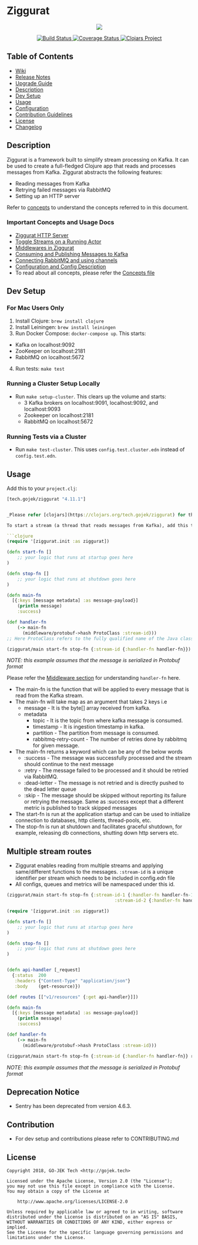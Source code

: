 # Ziggurat

<p align="center">
  <img src="https://github.com/gojektech/ziggurat/wiki/images/logo-ziggurat.png">
</p>

<p align="center">
  <a href="https://travis-ci.com/gojek/ziggurat">
    <img src="https://travis-ci.com/gojek/ziggurat.svg?branch=master" alt="Build Status" />
  </a>
  <a href='https://coveralls.io/github/gojek/ziggurat?branch=master'>
    <img src='https://coveralls.io/repos/github/gojek/ziggurat/badge.svg?branch=master' alt='Coverage Status' />
  </a>
  <a href='https://clojars.org/tech.gojek/ziggurat'>
    <img src='https://img.shields.io/clojars/v/tech.gojek/ziggurat.svg' alt='Clojars Project' />
  </a>
</p>

## Table of Contents

- [Wiki](https://github.com/gojek/ziggurat/wiki)
- [Release Notes](https://github.com/gojek/ziggurat/wiki/Release-Notes)
- [Upgrade Guide](https://github.com/gojek/ziggurat/wiki/Upgrade-guide)
- [Description](#description)
- [Dev Setup](#dev-setup)
- [Usage](#usage)
- [Configuration](doc/configuration.md)
- [Contribution Guidelines](#contribution)
- [License](#license)
- [Changelog](CHANGELOG.md)

## Description

Ziggurat is a framework built to simplify stream processing on Kafka. It can be used to create a full-fledged Clojure app that reads and processes messages from Kafka. Ziggurat abstracts the following features:

- Reading messages from Kafka
- Retrying failed messages via RabbitMQ
- Setting up an HTTP server

Refer to [concepts](doc/CONCEPTS.md) to understand the concepts referred to in this document.

### Important Concepts and Usage Docs

- [Ziggurat HTTP Server](doc/CONCEPTS.md#Http-Server)
- [Toggle Streams on a Running Actor](doc/CONCEPTS.md#toggle-streams-in-running-actor)
- [Middlewares in Ziggurat](doc/middleware.md)
- [Consuming and Publishing Messages to Kafka](doc/kafka_produce_consume.md)
- [Connecting RabbitMQ and using channels](doc/rmq_channels.md)
- [Configuration and Config Description](doc/configuration.md)
- To read about all concepts, please refer the [Concepts file](doc/CONCEPTS.md)

## Dev Setup

### For Mac Users Only

1. Install Clojure: `brew install clojure`
2. Install Leiningen: `brew install leiningen`
3. Run Docker Compose: `docker-compose up`. This starts:
  - Kafka on localhost:9092
  - ZooKeeper on localhost:2181
  - RabbitMQ on localhost:5672
4. Run tests: `make test`

### Running a Cluster Setup Locally

- Run `make setup-cluster`. This clears up the volume and starts:
  - 3 Kafka brokers on localhost:9091, localhost:9092, and localhost:9093
  - Zookeeper on localhost:2181
  - RabbitMQ on localhost:5672

### Running Tests via a Cluster

- Run `make test-cluster`. This uses `config.test.cluster.edn` instead of `config.test.edn`.

## Usage

Add this to your `project.clj`:

```clojure
[tech.gojek/ziggurat "4.11.1"]


_Please refer [clojars](https://clojars.org/tech.gojek/ziggurat) for the latest stable version_

To start a stream (a thread that reads messages from Kafka), add this to your core namespace.

```clojure
(require '[ziggurat.init :as ziggurat])

(defn start-fn []
    ;; your logic that runs at startup goes here
)

(defn stop-fn []
    ;; your logic that runs at shutdown goes here
)

(defn main-fn
  [{:keys [message metadata] :as message-payload}]
    (println message)
    :success)

(def handler-fn
    (-> main-fn
      (middleware/protobuf->hash ProtoClass :stream-id)))
;; Here ProtoClass refers to the fully qualified name of the Java class which the code is used to de-serialize the message.

(ziggurat/main start-fn stop-fn {:stream-id {:handler-fn handler-fn}})
```

_NOTE: this example assumes that the message is serialized in Protobuf format_

Please refer the [Middleware section](doc/middleware.md) for understanding `handler-fn` here.

- The main-fn is the function that will be applied to every message that is read from the Kafka stream.
- The main-fn will take map as an argument that takes 2 keys i.e
  - message - It is the byte[] array received from kafka.
  - metadata
    - topic - It is the topic from where kafka message is consumed.
    - timestamp - It is ingestion timestamp in kafka.
    - partition - The partition from message is consumed.
    - rabbitmq-retry-count - The number of retries done by rabbitmq for given message.
- The main-fn returns a keyword which can be any of the below words
  - :success - The message was successfully processed and the stream should continue to the next message
  - :retry - The message failed to be processed and it should be retried via RabbitMQ.
  - :dead-letter - The message is not retried and is directly pushed to the dead letter queue
  - :skip - The message should be skipped without reporting its failure or retrying the message. Same as :success except that a different metric is published to track skipped messages
- The start-fn is run at the application startup and can be used to initialize connection to databases, http clients, thread-pools, etc.
- The stop-fn is run at shutdown and facilitates graceful shutdown, for example, releasing db connections, shutting down http servers etc.



## Multiple stream routes
- Ziggurat enables reading from multiple streams and applying same/different functions to the messages. `:stream-id` is a unique identifier per stream which needs to be included in config.edn file
- All configs, queues and metrics will be namespaced under this id.

```clojure
(ziggurat/main start-fn stop-fn {:stream-id-1 {:handler-fn handler-fn-1}
                                         :stream-id-2 {:handler-fn handler-fn-2}})
```

```clojure
(require '[ziggurat.init :as ziggurat])

(defn start-fn []
    ;; your logic that runs at startup goes here
)

(defn stop-fn []
    ;; your logic that runs at shutdown goes here
)


(defn api-handler [_request]
  {:status  200
   :headers {"Content-Type" "application/json"}
   :body    (get-resource)})

(def routes [["v1/resources" {:get api-handler}]])

(defn main-fn
  [{:keys [message metadata] :as message-payload}]
    (println message)
    :success)

(def handler-fn
    (-> main-fn
      (middleware/protobuf->hash ProtoClass :stream-id)))

(ziggurat/main start-fn stop-fn {:stream-id {:handler-fn handler-fn}} routes)

```

_NOTE: this example assumes that the message is serialized in Protobuf format_


## Deprecation Notice
* Sentry has been deprecated from version 4.6.3. 

## Contribution

- For dev setup and contributions please refer to CONTRIBUTING.md

## License

```
Copyright 2018, GO-JEK Tech <http://gojek.tech>

Licensed under the Apache License, Version 2.0 (the "License");
you may not use this file except in compliance with the License.
You may obtain a copy of the License at

    http://www.apache.org/licenses/LICENSE-2.0

Unless required by applicable law or agreed to in writing, software
distributed under the License is distributed on an "AS IS" BASIS,
WITHOUT WARRANTIES OR CONDITIONS OF ANY KIND, either express or implied.
See the License for the specific language governing permissions and
limitations under the License.
```
